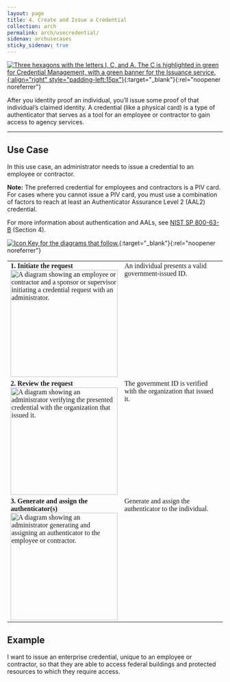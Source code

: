 ```yaml
---
layout: page
title: 4. Create and Issue a Credential
collection: arch
permalink: arch/usecredential/
sidenav: archusecases
sticky_sidenav: true
---
```


[![Three hexagons with the letters I, C, and A. The C is highlighted in green for Credential Management, with a green banner for the Issuance service. ](../../assets/arch/usecases/Credential-Issuance.png){:align="right" style="padding-left:15px"}](../../assets/arch/usecases/Credential-Issuance.png){:target="_blank"}{:rel="noopener noreferrer"}

After you identity proof an individual, you’ll issue some proof of that individual’s claimed identity. A credential (like a physical card) is a type of authenticator that serves as a tool for an employee or contractor to gain access to agency services.

---

## Use Case

In this use case, an administrator needs to issue a credential to an employee or contractor.

**Note:** The preferred credential for employees and contractors is a PIV card. For cases where you cannot issue a PIV card, you must use a combination of factors to reach at least an Authenticator Assurance Level 2 (AAL2) credential.

For more information about authentication and AALs, see <a href="https://pages.nist.gov/800-63-3/" target="_blank">NIST SP 800-63-B</a> (Section 4).

[![Icon Key for the diagrams that follow.](../../assets/arch/usecases/4-IconKey.png)](../../assets/arch/usecases/4-IconKey.png){:target="_blank"}{:rel="noopener noreferrer"}

<style>

td {
  font-family: "Cambria", "Georgia", "Times New Roman", "Times", serif;
  vertical-align:top;
}

</style>

<table>
  <tr>
    <td style="width:250px;border:0px;"><strong>1. Initiate the request</strong> <br> <a href="../../assets/arch/usecases/4-1.png" target="_blank" rel="noopener noreferrer"><img src="../../assets/arch/usecases/4-1.png" width="250" alt="A diagram showing an employee or contractor and a sponsor or supervisor initiating a credential request with an administrator."></a></td>
    <td style="border:0px;">An individual presents a valid government-issued ID.</td>
  </tr>
  <tr>
    <td style="width:250px;border:0px;"><strong>2. Review the request</strong> <br> <a href="../../assets/arch/usecases/4-2.png" target="_blank" rel="noopener noreferrer"><img src="../../assets/arch/usecases/4-2.png" width="250" alt="A diagram showing an administrator verifying the presented credential with the organization that issued it."></a></td>
    <td style="border:0px;">The government ID is verified with the organization that issued it.</td>
  </tr>
    <tr>
    <td style="width:250px;border:0px;"><strong>3. Generate and assign the authenticator(s)</strong> <br> <a href="../../assets/arch/usecases/4-3.png" target="_blank" rel="noopener noreferrer"><img src="../../assets/arch/usecases/4-3.png" width="250" alt="A diagram showing an administrator generating and assigning an authenticator to the employee or contractor."></a></td>
    <td style="border:0px;">Generate and assign the authenticator to the individual.</td>
  </tr>
</table>

## Example

I want to issue an enterprise credential, unique to an employee or contractor, so that they are able to access federal buildings and protected resources to which they require access.
